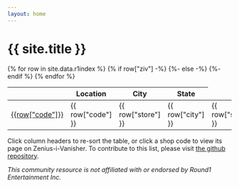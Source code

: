 ```yaml
---
layout: home
---
```


# {{ site.title }}

<table>
    <thead><tr>
        <th>   </th><th> Location </th><th> City </th><th> State </th>
    </tr></thead>
    {% for row in site.data.r1index %}
    <tr>
        {% if row["ziv"] -%}
        <td><a href="https://zenius-i-vanisher.com/v5.2/arcade.php?id={{ row["ziv"] }}#summary"> {{row["code"]}} </a></td>
        {%- else -%}
        <td> {{ row["code"] }} </td>
        {%- endif %}
        <td> {{ row["store"] }} </td>
        <td> {{ row["city"] }} </td>
        <td> {{ row["state"] }} </td>
    </tr>
    {% endfor %}
</table>

Click column headers to re-sort the table, or click a shop code to view its page on Zenius-i-Vanisher.
To contribute to this list, please visit [the github repository](https://github.com/round1locations/round1locations.github.io).

*This community resource is not affiliated with or endorsed by Round1 Entertainment Inc.*

